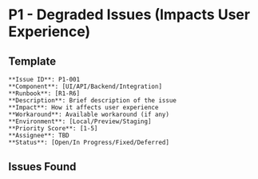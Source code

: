 # P1 - Degraded Issues (Impacts User Experience)

## Template

```
**Issue ID**: P1-001
**Component**: [UI/API/Backend/Integration]
**Runbook**: [R1-R6]
**Description**: Brief description of the issue
**Impact**: How it affects user experience
**Workaround**: Available workaround (if any)
**Environment**: [Local/Preview/Staging]
**Priority Score**: [1-5]
**Assignee**: TBD
**Status**: [Open/In Progress/Fixed/Deferred]
```

## Issues Found

<!-- Add P1 issues below -->
